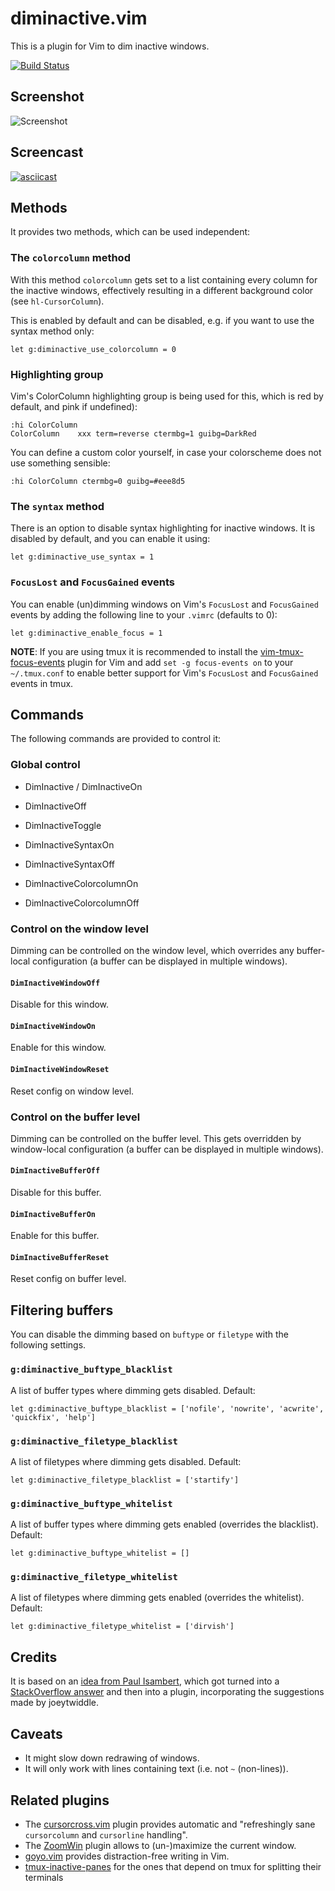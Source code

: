 # diminactive.vim

This is a plugin for Vim to dim inactive windows.

[![Build Status](https://travis-ci.org/blueyed/vim-diminactive.svg?branch=master)](https://travis-ci.org/blueyed/vim-diminactive)

## Screenshot

![Screenshot](screenshot.png)

## Screencast

[![asciicast](https://asciinema.org/a/13855.png)](https://asciinema.org/a/13855)

## Methods

It provides two methods, which can be used independent:

### The `colorcolumn` method

With this method `colorcolumn` gets set to a list containing every column for
the inactive windows, effectively resulting in a different background color
(see `hl-CursorColumn`).

This is enabled by default and can be disabled, e.g. if you want to use the
syntax method only:

    let g:diminactive_use_colorcolumn = 0

### Highlighting group

Vim's ColorColumn highlighting group is being used for this, which is red by
default, and pink if undefined):

    :hi ColorColumn
    ColorColumn    xxx term=reverse ctermbg=1 guibg=DarkRed

You can define a custom color yourself, in case your colorscheme does not use
something sensible:

    :hi ColorColumn ctermbg=0 guibg=#eee8d5

### The `syntax` method

There is an option to disable syntax highlighting for inactive windows. It is
disabled by default, and you can enable it using:

    let g:diminactive_use_syntax = 1

### `FocusLost` and `FocusGained` events

You can enable (un)dimming windows on Vim's `FocusLost` and `FocusGained`
events by adding the following line to your `.vimrc` (defaults to 0):

    let g:diminactive_enable_focus = 1

**NOTE**: If you are using tmux it is recommended to install the
[vim-tmux-focus-events][3] plugin for Vim and add `set -g focus-events on`
to your `~/.tmux.conf` to enable better support for Vim's `FocusLost` and
`FocusGained` events in tmux.

## Commands

The following commands are provided to control it:

### Global control
 - DimInactive / DimInactiveOn
 - DimInactiveOff
 - DimInactiveToggle

 - DimInactiveSyntaxOn
 - DimInactiveSyntaxOff

 - DimInactiveColorcolumnOn
 - DimInactiveColorcolumnOff

### Control on the window level
Dimming can be controlled on the window level, which overrides any buffer-local
configuration (a buffer can be displayed in multiple windows).

#### `DimInactiveWindowOff`
Disable for this window.

#### `DimInactiveWindowOn`
Enable for this window.

#### `DimInactiveWindowReset`
Reset config on window level.

### Control on the buffer level
Dimming can be controlled on the buffer level.
This gets overridden by window-local configuration (a buffer can be displayed
in multiple windows).

#### `DimInactiveBufferOff`
Disable for this buffer.

#### `DimInactiveBufferOn`
Enable for this buffer.

#### `DimInactiveBufferReset`
Reset config on buffer level.

## Filtering buffers

You can disable the dimming based on `buftype` or `filetype` with the
following settings.

### `g:diminactive_buftype_blacklist`

A list of buffer types where dimming gets disabled. Default:

    let g:diminactive_buftype_blacklist = ['nofile', 'nowrite', 'acwrite', 'quickfix', 'help']

### `g:diminactive_filetype_blacklist`

A list of filetypes where dimming gets disabled. Default:

    let g:diminactive_filetype_blacklist = ['startify']

### `g:diminactive_buftype_whitelist`

A list of buffer types where dimming gets enabled (overrides the blacklist).
Default:

    let g:diminactive_buftype_whitelist = []

### `g:diminactive_filetype_whitelist`

A list of filetypes where dimming gets enabled (overrides the whitelist).
Default:

    let g:diminactive_filetype_whitelist = ['dirvish']

## Credits

It is based on an [idea from Paul Isambert][1], which got turned into a
[StackOverflow answer][2] and then into a plugin, incorporating the
suggestions made by joeytwiddle.

## Caveats
* It might slow down redrawing of windows.
* It will only work with lines containing text (i.e. not `~` (non-lines)).

## Related plugins

* The [cursorcross.vim](https://github.com/mtth/cursorcross.vim) plugin
  provides automatic and "refreshingly sane `cursorcolumn` and `cursorline`
  handling".
* The [ZoomWin](http://drchip.org/astronaut/vim/index.html#ZOOMWIN) plugin
  allows to (un-)maximize the current window.
* [goyo.vim](https://github.com/junegunn/goyo.vim) provides distraction-free
  writing in Vim.
* [tmux-inactive-panes](https://github.com/jtbairdsr/tmux-inactive-panes) for the ones that depend on tmux for splitting their terminals

[1]: https://groups.google.com/d/msg/vim_use/IJU-Vk-QLJE/xz4hjPjCRBUJ
[2]: http://stackoverflow.com/a/12519572/15690
[3]: https://github.com/tmux-plugins/vim-tmux-focus-events
